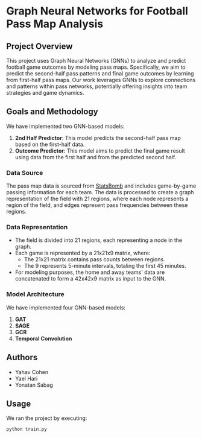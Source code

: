 # Graph Neural Networks for Football Pass Map Analysis

## Project Overview

This project uses Graph Neural Networks (GNNs) to analyze and predict football game outcomes by modeling pass maps. Specifically, we aim to predict the second-half pass patterns and final game outcomes by learning from first-half pass maps. Our work leverages GNNs to explore connections and patterns within pass networks, potentially offering insights into team strategies and game dynamics.

## Goals and Methodology

We have implemented two GNN-based models:

1. **2nd Half Predictor**: This model predicts the second-half pass map based on the first-half data.
2. **Outcome Predictor**: This model aims to predict the final game result using data from the first half and from the predicted second half.

### Data Source

The pass map data is sourced from [StatsBomb](https://statsbomb.com/) and includes game-by-game passing information for each team. The data is processed to create a graph representation of the field with 21 regions, where each node represents a region of the field, and edges represent pass frequencies between these regions.

### Data Representation

- The field is divided into 21 regions, each representing a node in the graph.
- Each game is represented by a 21x21x9 matrix, where:
  - The 21x21 matrix contains pass counts between regions.
  - The 9 represents 5-minute intervals, totaling the first 45 minutes.
- For modeling purposes, the home and away teams' data are concatenated to form a 42x42x9 matrix as input to the GNN.

### Model Architecture
We have implemented four GNN-based models:

1. **GAT**
2. **SAGE**
3. **GCR**
4. **Temporal Convolution**

## Authors
- Yahav Cohen
- Yael Hari
- Yonatan Sabag

## Usage
We ran the project by executing:

```bash
python train.py
